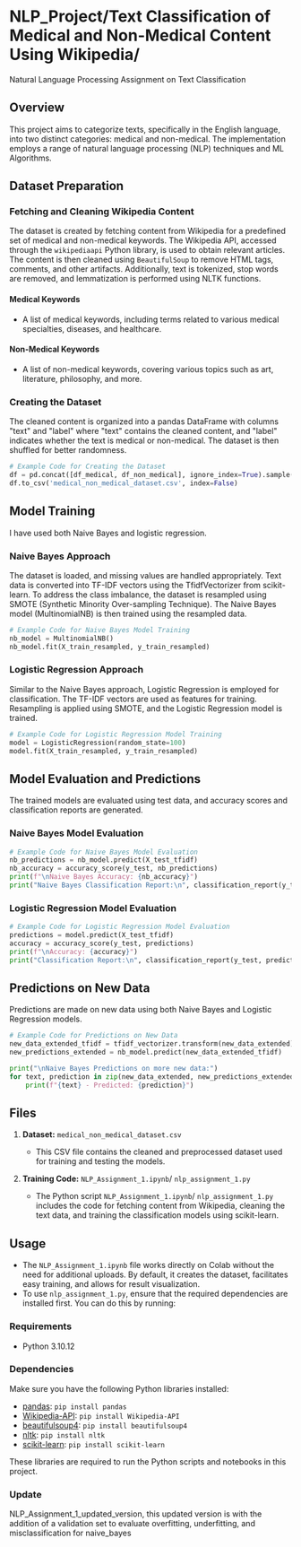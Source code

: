 # NLP_Project/Text Classification of Medical and Non-Medical Content Using Wikipedia/
Natural Language Processing Assignment on Text Classification 
## Overview
This project aims to categorize texts, specifically in the English language, into two distinct categories: medical and non-medical. The implementation employs a range of natural language processing (NLP) techniques and ML Algorithms.

## Dataset Preparation
### Fetching and Cleaning Wikipedia Content
The dataset is created by fetching content from Wikipedia for a predefined set of medical and non-medical keywords. The Wikipedia API, accessed through the `wikipediaapi` Python library, is used to obtain relevant articles. The content is then cleaned using `BeautifulSoup` to remove HTML tags, comments, and other artifacts. Additionally, text is tokenized, stop words are removed, and lemmatization is performed using NLTK functions.

#### Medical Keywords
- A list of medical keywords, including terms related to various medical specialties, diseases, and healthcare.

#### Non-Medical Keywords
- A list of non-medical keywords, covering various topics such as art, literature, philosophy, and more.

### Creating the Dataset
The cleaned content is organized into a pandas DataFrame with columns "text" and "label" where "text" contains the cleaned content, and "label" indicates whether the text is medical or non-medical. The dataset is then shuffled for better randomness.

```python
# Example Code for Creating the Dataset
df = pd.concat([df_medical, df_non_medical], ignore_index=True).sample(frac=1)
df.to_csv('medical_non_medical_dataset.csv', index=False)
```
## Model Training
I have used both Naive Bayes and logistic regression.
### Naive Bayes Approach
The dataset is loaded, and missing values are handled appropriately. Text data is converted into TF-IDF vectors using the TfidfVectorizer from scikit-learn. To address the class imbalance, the dataset is resampled using SMOTE (Synthetic Minority Over-sampling Technique). The Naive Bayes model (MultinomialNB) is then trained using the resampled data.

```python
# Example Code for Naive Bayes Model Training
nb_model = MultinomialNB()
nb_model.fit(X_train_resampled, y_train_resampled)
```
### Logistic Regression Approach
Similar to the Naive Bayes approach, Logistic Regression is employed for classification. The TF-IDF vectors are used as features for training. Resampling is applied using SMOTE, and the Logistic Regression model is trained.

```python
# Example Code for Logistic Regression Model Training
model = LogisticRegression(random_state=100)
model.fit(X_train_resampled, y_train_resampled)
```
## Model Evaluation and Predictions
The trained models are evaluated using test data, and accuracy scores and classification reports are generated.

### Naive Bayes Model Evaluation
```python
# Example Code for Naive Bayes Model Evaluation
nb_predictions = nb_model.predict(X_test_tfidf)
nb_accuracy = accuracy_score(y_test, nb_predictions)
print(f"\nNaive Bayes Accuracy: {nb_accuracy}")
print("Naive Bayes Classification Report:\n", classification_report(y_test, nb_predictions))
```
### Logistic Regression Model Evaluation
```python
# Example Code for Logistic Regression Model Evaluation
predictions = model.predict(X_test_tfidf)
accuracy = accuracy_score(y_test, predictions)
print(f"\nAccuracy: {accuracy}")
print("Classification Report:\n", classification_report(y_test, predictions))
```
## Predictions on New Data
Predictions are made on new data using both Naive Bayes and Logistic Regression models.

```python
# Example Code for Predictions on New Data
new_data_extended_tfidf = tfidf_vectorizer.transform(new_data_extended)
new_predictions_extended = nb_model.predict(new_data_extended_tfidf)

print("\nNaive Bayes Predictions on more new data:")
for text, prediction in zip(new_data_extended, new_predictions_extended):
    print(f"{text} - Predicted: {prediction}")
```


## Files

1. **Dataset:** `medical_non_medical_dataset.csv`
   - This CSV file contains the cleaned and preprocessed dataset used for training and testing the models.

2. **Training Code:** `NLP_Assignment_1.ipynb`/ `nlp_assignment_1.py`
   - The Python script `NLP_Assignment_1.ipynb`/ `nlp_assignment_1.py` includes the code for fetching content from Wikipedia, cleaning the text data, and training the classification models using scikit-learn.

## Usage
- The `NLP_Assignment_1.ipynb` file works directly on Colab without the need for additional uploads. By default, it creates the dataset, facilitates easy training, and allows for result visualization.
- To use `nlp_assignment_1.py`, ensure that the required dependencies are installed first. You can do this by running:

### Requirements

- Python 3.10.12

### Dependencies

Make sure you have the following Python libraries installed:

- [pandas](https://pandas.pydata.org/): `pip install pandas`
- [Wikipedia-API](https://pypi.org/project/Wikipedia-API/): `pip install Wikipedia-API`
- [beautifulsoup4](https://www.crummy.com/software/BeautifulSoup/bs4/doc/): `pip install beautifulsoup4`
- [nltk](https://www.nltk.org/): `pip install nltk`
- [scikit-learn](https://scikit-learn.org/stable/): `pip install scikit-learn`

These libraries are required to run the Python scripts and notebooks in this project.

### Update
NLP_Assignment_1_updated_version, this updated version is with the addition of a validation set to evaluate overfitting, underfitting, and misclassification for naive_bayes



